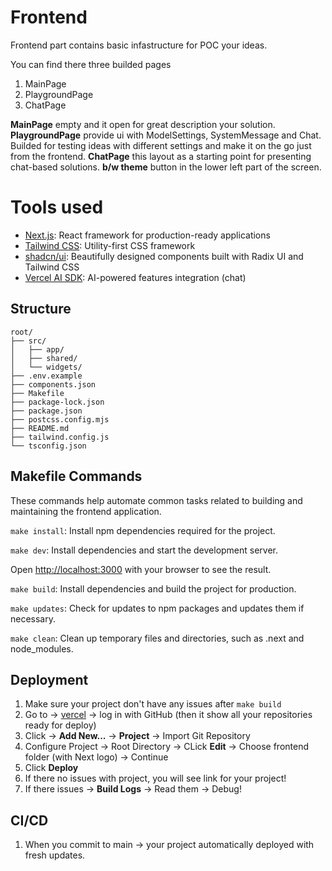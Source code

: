 # Frontend
Frontend part contains basic infastructure for POC your ideas.

You can find there three builded pages
1. MainPage
2. PlaygroundPage
3. ChatPage

<b>MainPage</b> empty and it open for great description your solution.
<b>PlaygroundPage</b> provide ui with ModelSettings, SystemMessage and Chat. Builded for testing ideas with different settings and make it on the go just from the frontend.
<b>ChatPage</b> this layout as a starting point for presenting chat-based solutions.
<b>b/w theme</b> button in the lower left part of the screen.

# Tools used
- [Next.js](https://nextjs.org/docs):                           React framework for production-ready applications
- [Tailwind CSS](https://tailwindcss.com/docs/installation):    Utility-first CSS framework
- [shadcn/ui](https://ui.shadcn.com/docs):                      Beautifully designed components built with Radix UI and Tailwind CSS
- [Vercel AI SDK](https://sdk.vercel.ai/docs/introduction):     AI-powered features integration (chat)


## Structure
```
root/
├── src/
│   ├── app/
│   ├── shared/
│   └── widgets/
├── .env.example
├── components.json
├── Makefile
├── package-lock.json
├── package.json
├── postcss.config.mjs
├── README.md
├── tailwind.config.js
└── tsconfig.json
```

## Makefile Commands

These commands help automate common tasks related to building and maintaining the frontend application.

`make install`: Install npm dependencies required for the project.

`make dev`: Install dependencies and start the development server.

Open [http://localhost:3000](http://localhost:3000) with your browser to see the result.

`make build`: Install dependencies and build the project for production.

`make updates`: Check for updates to npm packages and updates them if necessary.

`make clean`: Clean up temporary files and directories, such as .next and node_modules.

## Deployment

1. Make sure your project don't have any issues after `make build`
2. Go to -> [vercel](https://vercel.com/login) -> log in with GitHub (then it show all your repositories ready for deploy)
3. Click -> <b>Add New...</b> -> <b>Project</b> -> Import Git Repository
4. Configure Project -> Root Directory -> CLick <b>Edit</b> -> Choose frontend folder (with Next logo) -> Continue
5. Click <b>Deploy</b>
6. If there no issues with project, you will see link for your project!
7. If there issues -> <b>Build Logs</b> -> Read them -> Debug!

## CI/CD

1. When you commit to main -> your project automatically deployed with fresh updates.

